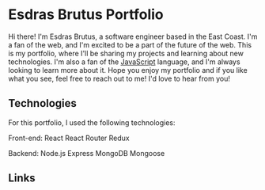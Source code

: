 # Esdras Brutus Portfolio

Hi there! I'm Esdras Brutus, a software engineer based in the East Coast. I'm a fan of the web, and I'm excited to be a part of the future of the web. This is my portfolio, where I'll be sharing my projects and learning about new technologies. I'm also a fan of the [JavaScript](https://developer.mozilla.org/en-US/docs/Web/JavaScript) language, and I'm always looking to learn more about it. Hope you enjoy my portfolio and if you like what you see, feel free to reach out to me! I'd love to hear from you!

## Technologies

For this portfolio, I used the following technologies:

Front-end:
React 
React Router 
Redux

Backend:
Node.js 
Express 
MongoDB 
Mongoose


## Links



